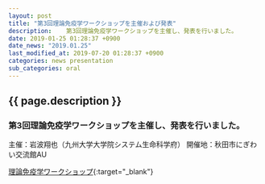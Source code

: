 ```yaml
---
layout: post
title: "第3回理論免疫学ワークショップを主催および発表"
description: 	第3回理論免疫学ワークショップを主催し、発表を行いました。
date: 2019-01-25 01:28:37 +0900
date_news: "2019.01.25"
last_modified_at: 2019-07-20 01:28:37 +0900
categories: news presentation
sub_categories: oral
---
```


## {{ page.description }}

### 第3回理論免疫学ワークショップを主催し、発表を行いました。

主催：岩波翔也（九州大学大学院システム生命科学府）
開催地：秋田市にぎわい交流館AU

[理論免疫学ワークショップ](https://Workshop.theoreticalimmunology.jp){:target="_blank"}
